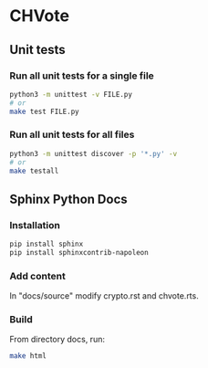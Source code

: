 # CHVote #

## Unit tests ##

### Run all unit tests for a single file ###

```bash
python3 -m unittest -v FILE.py
# or
make test FILE.py
```

### Run all unit tests for all files ###

```bash
python3 -m unittest discover -p '*.py' -v
# or
make testall
```

## Sphinx Python Docs ##

### Installation ###
```bash
pip install sphinx
pip install sphinxcontrib-napoleon
```

### Add content ###
In "docs/source" modify crypto.rst and chvote.rts.

### Build ###
From directory docs, run:
```bash
make html
```




